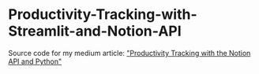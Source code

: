 # Productivity-Tracking-with-Streamlit-and-Notion-API
Source code for my medium article: ["Productivity Tracking with the Notion API and Python"](https://medium.com/p/f5f866fe11d8/edit)
